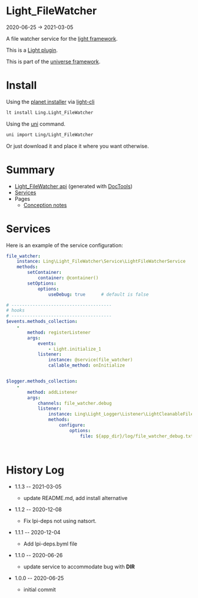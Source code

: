 Light_FileWatcher
===========
2020-06-25 -> 2021-03-05



A file watcher service for the [light framework](https://github.com/lingtalfi/Light).


This is a [Light plugin](https://github.com/lingtalfi/Light/blob/master/doc/pages/plugin.md).

This is part of the [universe framework](https://github.com/karayabin/universe-snapshot).


Install
==========
Using the [planet installer](https://github.com/lingtalfi/Light_PlanetInstaller) via [light-cli](https://github.com/lingtalfi/Light_Cli)
```bash
lt install Ling.Light_FileWatcher
```

Using the [uni](https://github.com/lingtalfi/universe-naive-importer) command.
```bash
uni import Ling/Light_FileWatcher
```

Or just download it and place it where you want otherwise.






Summary
===========
- [Light_FileWatcher api](https://github.com/lingtalfi/Light_FileWatcher/blob/master/doc/api/Ling/Light_FileWatcher.md) (generated with [DocTools](https://github.com/lingtalfi/DocTools))
- [Services](#services)
- Pages
    - [Conception notes](https://github.com/lingtalfi/Light_FileWatcher/blob/master/doc/pages/conception-notes.md)






Services
=========


Here is an example of the service configuration:

```yaml
file_watcher:
    instance: Ling\Light_FileWatcher\Service\LightFileWatcherService
    methods:
        setContainer:
            container: @container()
        setOptions:
            options:
                useDebug: true      # default is false

# --------------------------------------
# hooks
# --------------------------------------
$events.methods_collection:
    -
        method: registerListener
        args:
            events:
                - Light.initialize_1
            listener:
                instance: @service(file_watcher)
                callable_method: onInitialize


$logger.methods_collection:
    -
        method: addListener
        args:
            channels: file_watcher.debug
            listener:
                instance: Ling\Light_Logger\Listener\LightCleanableFileLoggerListener
                methods:
                    configure:
                        options:
                            file: ${app_dir}/log/file_watcher_debug.txt




```



History Log
=============

- 1.1.3 -- 2021-03-05

    - update README.md, add install alternative

- 1.1.2 -- 2020-12-08

    - Fix lpi-deps not using natsort.

- 1.1.1 -- 2020-12-04

    - Add lpi-deps.byml file

- 1.1.0 -- 2020-06-26

    - update service to accommodate bug with __DIR__
    
- 1.0.0 -- 2020-06-25

    - initial commit